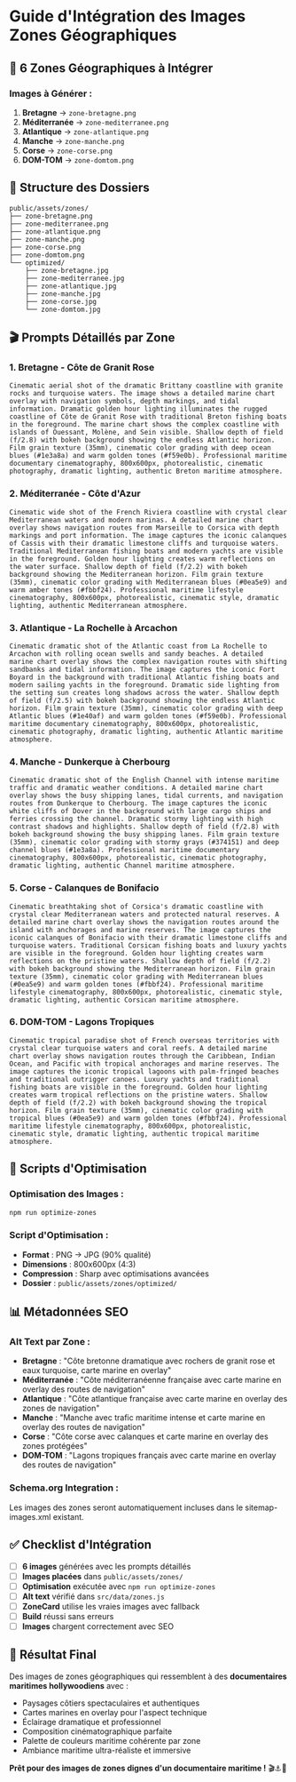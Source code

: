 # Guide d'Intégration des Images Zones Géographiques

## 🎯 **6 Zones Géographiques à Intégrer**

### **Images à Générer :**

1. **Bretagne** → `zone-bretagne.png`
2. **Méditerranée** → `zone-mediterranee.png` 
3. **Atlantique** → `zone-atlantique.png`
4. **Manche** → `zone-manche.png`
5. **Corse** → `zone-corse.png`
6. **DOM-TOM** → `zone-domtom.png`

## 📁 **Structure des Dossiers**

```
public/assets/zones/
├── zone-bretagne.png
├── zone-mediterranee.png
├── zone-atlantique.png
├── zone-manche.png
├── zone-corse.png
├── zone-domtom.png
└── optimized/
    ├── zone-bretagne.jpg
    ├── zone-mediterranee.jpg
    ├── zone-atlantique.jpg
    ├── zone-manche.jpg
    ├── zone-corse.jpg
    └── zone-domtom.jpg
```

## 🎬 **Prompts Détaillés par Zone**

### **1. Bretagne - Côte de Granit Rose**
```
Cinematic aerial shot of the dramatic Brittany coastline with granite rocks and turquoise waters. The image shows a detailed marine chart overlay with navigation symbols, depth markings, and tidal information. Dramatic golden hour lighting illuminates the rugged coastline of Côte de Granit Rose with traditional Breton fishing boats in the foreground. The marine chart shows the complex coastline with islands of Ouessant, Molène, and Sein visible. Shallow depth of field (f/2.8) with bokeh background showing the endless Atlantic horizon. Film grain texture (35mm), cinematic color grading with deep ocean blues (#1e3a8a) and warm golden tones (#f59e0b). Professional maritime documentary cinematography, 800x600px, photorealistic, cinematic photography, dramatic lighting, authentic Breton maritime atmosphere.
```

### **2. Méditerranée - Côte d'Azur**
```
Cinematic wide shot of the French Riviera coastline with crystal clear Mediterranean waters and modern marinas. A detailed marine chart overlay shows navigation routes from Marseille to Corsica with depth markings and port information. The image captures the iconic calanques of Cassis with their dramatic limestone cliffs and turquoise waters. Traditional Mediterranean fishing boats and modern yachts are visible in the foreground. Golden hour lighting creates warm reflections on the water surface. Shallow depth of field (f/2.2) with bokeh background showing the Mediterranean horizon. Film grain texture (35mm), cinematic color grading with Mediterranean blues (#0ea5e9) and warm amber tones (#fbbf24). Professional maritime lifestyle cinematography, 800x600px, photorealistic, cinematic style, dramatic lighting, authentic Mediterranean atmosphere.
```

### **3. Atlantique - La Rochelle à Arcachon**
```
Cinematic dramatic shot of the Atlantic coast from La Rochelle to Arcachon with rolling ocean swells and sandy beaches. A detailed marine chart overlay shows the complex navigation routes with shifting sandbanks and tidal information. The image captures the iconic Fort Boyard in the background with traditional Atlantic fishing boats and modern sailing yachts in the foreground. Dramatic side lighting from the setting sun creates long shadows across the water. Shallow depth of field (f/2.5) with bokeh background showing the endless Atlantic horizon. Film grain texture (35mm), cinematic color grading with deep Atlantic blues (#1e40af) and warm golden tones (#f59e0b). Professional maritime documentary cinematography, 800x600px, photorealistic, cinematic photography, dramatic lighting, authentic Atlantic maritime atmosphere.
```

### **4. Manche - Dunkerque à Cherbourg**
```
Cinematic dramatic shot of the English Channel with intense maritime traffic and dramatic weather conditions. A detailed marine chart overlay shows the busy shipping lanes, tidal currents, and navigation routes from Dunkerque to Cherbourg. The image captures the iconic white cliffs of Dover in the background with large cargo ships and ferries crossing the channel. Dramatic stormy lighting with high contrast shadows and highlights. Shallow depth of field (f/2.8) with bokeh background showing the busy shipping lanes. Film grain texture (35mm), cinematic color grading with stormy grays (#374151) and deep channel blues (#1e3a8a). Professional maritime documentary cinematography, 800x600px, photorealistic, cinematic photography, dramatic lighting, authentic Channel maritime atmosphere.
```

### **5. Corse - Calanques de Bonifacio**
```
Cinematic breathtaking shot of Corsica's dramatic coastline with crystal clear Mediterranean waters and protected natural reserves. A detailed marine chart overlay shows the navigation routes around the island with anchorages and marine reserves. The image captures the iconic calanques of Bonifacio with their dramatic limestone cliffs and turquoise waters. Traditional Corsican fishing boats and luxury yachts are visible in the foreground. Golden hour lighting creates warm reflections on the pristine waters. Shallow depth of field (f/2.2) with bokeh background showing the Mediterranean horizon. Film grain texture (35mm), cinematic color grading with Mediterranean blues (#0ea5e9) and warm golden tones (#fbbf24). Professional maritime lifestyle cinematography, 800x600px, photorealistic, cinematic style, dramatic lighting, authentic Corsican maritime atmosphere.
```

### **6. DOM-TOM - Lagons Tropiques**
```
Cinematic tropical paradise shot of French overseas territories with crystal clear turquoise waters and coral reefs. A detailed marine chart overlay shows navigation routes through the Caribbean, Indian Ocean, and Pacific with tropical anchorages and marine reserves. The image captures the iconic tropical lagoons with palm-fringed beaches and traditional outrigger canoes. Luxury yachts and traditional fishing boats are visible in the foreground. Golden hour lighting creates warm tropical reflections on the pristine waters. Shallow depth of field (f/2.2) with bokeh background showing the tropical horizon. Film grain texture (35mm), cinematic color grading with tropical blues (#0ea5e9) and warm golden tones (#fbbf24). Professional maritime lifestyle cinematography, 800x600px, photorealistic, cinematic style, dramatic lighting, authentic tropical maritime atmosphere.
```

## 🔧 **Scripts d'Optimisation**

### **Optimisation des Images :**
```bash
npm run optimize-zones
```

### **Script d'Optimisation :**
- **Format** : PNG → JPG (90% qualité)
- **Dimensions** : 800x600px (4:3)
- **Compression** : Sharp avec optimisations avancées
- **Dossier** : `public/assets/zones/optimized/`

## 📊 **Métadonnées SEO**

### **Alt Text par Zone :**
- **Bretagne** : "Côte bretonne dramatique avec rochers de granit rose et eaux turquoise, carte marine en overlay"
- **Méditerranée** : "Côte méditerranéenne française avec carte marine en overlay des routes de navigation"
- **Atlantique** : "Côte atlantique française avec carte marine en overlay des zones de navigation"
- **Manche** : "Manche avec trafic maritime intense et carte marine en overlay des routes de navigation"
- **Corse** : "Côte corse avec calanques et carte marine en overlay des zones protégées"
- **DOM-TOM** : "Lagons tropiques français avec carte marine en overlay des routes de navigation"

### **Schema.org Integration :**
Les images des zones seront automatiquement incluses dans le sitemap-images.xml existant.

## ✅ **Checklist d'Intégration**

- [ ] **6 images** générées avec les prompts détaillés
- [ ] **Images placées** dans `public/assets/zones/`
- [ ] **Optimisation** exécutée avec `npm run optimize-zones`
- [ ] **Alt text** vérifié dans `src/data/zones.js`
- [ ] **ZoneCard** utilise les vraies images avec fallback
- [ ] **Build** réussi sans erreurs
- [ ] **Images** chargent correctement avec SEO

## 🎯 **Résultat Final**

Des images de zones géographiques qui ressemblent à des **documentaires maritimes hollywoodiens** avec :
- Paysages côtiers spectaculaires et authentiques
- Cartes marines en overlay pour l'aspect technique
- Éclairage dramatique et professionnel
- Composition cinématographique parfaite
- Palette de couleurs maritime cohérente par zone
- Ambiance maritime ultra-réaliste et immersive

**Prêt pour des images de zones dignes d'un documentaire maritime !** 🎬⚓🌊

